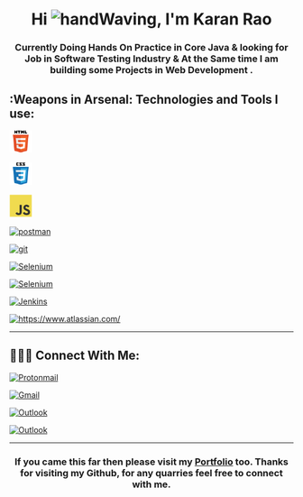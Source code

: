 <h1 align="center">Hi <img src="https://github.com/TheDudeThatCode/TheDudeThatCode/blob/master/Assets/Hi.gif?raw=true" alt="handWaving" height="30" width="30" />, I'm Karan Rao </h1>
<h3 align="center">Currently Doing Hands On Practice in Core Java  & looking for Job in Software Testing Industry & At the Same time I am building some Projects in Web Development .</h3>

<h2 align="left">:Weapons in Arsenal: Technologies and Tools I use:</h2>

<p align="left">

<a href="https://www.w3.org/html/" target="_blank"> <img src="https://raw.githubusercontent.com/devicons/devicon/master/icons/html5/html5-original-wordmark.svg" alt="html5" width="40" height="40"/> </a>

<a href="https://www.w3schools.com/css/" target="_blank"> <img src="https://raw.githubusercontent.com/devicons/devicon/master/icons/css3/css3-original-wordmark.svg" alt="css3" width="40" height="40"/> </a>

<a href="https://developer.mozilla.org/en-US/docs/Web/JavaScript" target="_blank"> <img src="https://raw.githubusercontent.com/devicons/devicon/master/icons/javascript/javascript-original.svg" alt="javascript" width="40" height="40"/> </a>

<a href="https://www.postman.com/" target="_blank"> <img src="https://www.vectorlogo.zone/logos/getpostman/getpostman-icon.svg" alt="postman" width="40" height="40"/> </a>

<a href="https://git-scm.com/" target="_blank"> <img src="https://www.vectorlogo.zone/logos/git-scm/git-scm-icon.svg" alt="git" width="40" height="40"/> </a>

<a href="https://www.selenium.dev/" target="_blank"> <img src="https://seeklogo.com/images/S/selenium-logo-A1B53CEFB0-seeklogo.com.png" alt="Selenium" width="40" height="40"/> </a>


<a href="https://www.mysql.com/" target="_blank"> <img src="https://seeklogo.com/images/M/MySQL-logo-F6FF285A58-seeklogo.com.png" alt="Selenium" width="60" height="39"/> </a>

<a href="https://www.jenkins.io/" target="_blank"> <img src="https://ftp.yz.yamagata-u.ac.jp/pub/misc/jenkins/art/jenkins-logo/logo.svg" alt="Jenkins" width="40" height="55"/> </a>

<a href="https://www.selenium.dev/" target="_blank"> <img src="https://cdn.icon-icons.com/icons2/2699/PNG/512/atlassian_jira_logo_icon_170511.png" alt="https://www.atlassian.com/" width="40" height="40"/> </a>

****

<h2 align="left">👨🏻‍💻 Connect With Me:</h2>

<a href="maitto:karanrao81441@protonmail.com" target="_blank"> <img src="https://proton.me/static/proton-logo-p-06b2573c4857915f2b3d5949953cee04.svg" alt="Protonmail" width="40" height="40"/></a>

<a href="maitto:karanrao81441@gmail.com" target="_blank"> <img src="https://mailmeteor.com/logos/assets/PNG/Gmail_Logo_256px.png" alt="Gmail" width="40" height="30"/></a>

<a href="maitto:karanrao81441@outlook.com" target="_blank"> <img src="https://www.logo.wine/a/logo/Microsoft_Outlook/Microsoft_Outlook-Logo.wine.svg" alt="Outlook" width="55" height="55"/></a>

<a href="https://www.linkedin.com/in/karan-rao-175b06223/" target="_blank"> <img src="https://brand.linkedin.com/content/dam/me/business/en-us/amp/brand-site/v2/bg/LI-Bug.svg.original.svg" alt="Outlook" width="40" height="40"/></a>

****
<h3 align="center">If you came this far then please visit my <a href="[https://comfy-shortbread-379e97.netlify.app/](https://comfy-shortbread-379e97.netlify.app/)" target="_blank" >Portfolio</a> too. Thanks for visiting my Github, for any quarries feel free to connect with me.</h3>

